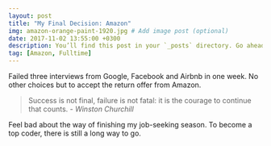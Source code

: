 ```yaml
---
layout: post
title: "My Final Decision: Amazon"
img: amazon-orange-paint-1920.jpg # Add image post (optional)
date: 2017-11-02 13:55:00 +0300
description: You’ll find this post in your `_posts` directory. Go ahead and edit it and re-build the site to see your changes. # Add post description (optional)
tag: [Amazon, Fulltime]
---
```

Failed three interviews from Google, Facebook and Airbnb in one week. No other choices but to accept the return offer from Amazon.

> Success is not final, failure is not fatal: it is the courage to continue that counts. <cite>- Winston Churchill</cite>

Feel bad about the way of finishing my job-seeking season. To become a top coder, there is still a long way to go.